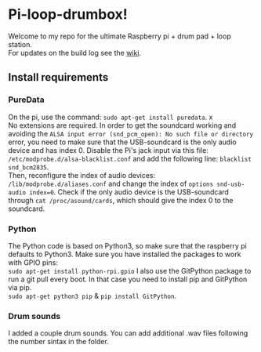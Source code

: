 # Pi-loop-drumbox!
Welcome to my repo for the ultimate Raspberry pi + drum pad + loop station.  
For updates on the build log see the [wiki](https://github.com/roberthofman/piloopdrumbox/wiki).   

## Install requirements
### PureData
On the pi, use the command: `sudo apt-get install puredata`.  x  
No extensions are required. 
In order to get the soundcard working and avoiding the `ALSA input error (snd_pcm_open): No such file or directory
` error, you need to make sure that the USB-soundcard is the only audio device and has index 0. Disable the Pi's jack input via this file: 
`/etc/modprobe.d/alsa-blacklist.conf` and add the following line: `blacklist snd_bcm2835`.   
Then, reconfigure the index of audio devices: `/lib/modprobe.d/aliases.conf` and change the index of `options snd-usb-audio index=0`. Check if the only audio device is the USB-soundcard through `cat /proc/asound/cards`, which should give the index 0 to the soundcard. 

### Python
The Python code is based on Python3, so make sure that the raspberry pi defaults to Python3. Make sure you have installed the packages to work with GPIO pins:  
`sudo apt-get install python-rpi.gpio`
I also use the GitPython package to run a git pull every boot. In that case you need to install pip and GitPython via pip.   
`sudo apt-get python3 pip` & `pip install GitPython`.

### Drum sounds
I added a couple drum sounds. You can add additional .wav files following the number sintax in the folder. 
